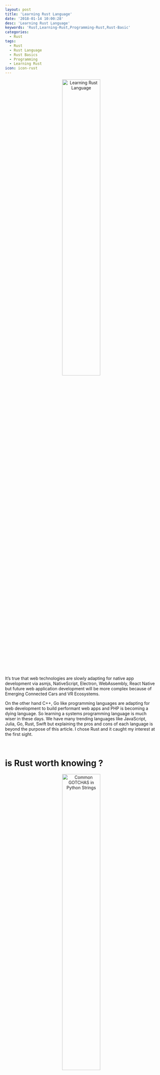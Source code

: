 ```yaml
---
layout: post
title: 'Learning Rust Language'
date: '2018-01-14 10:00:28'
desc: 'Learning Rust Language'
keywords: 'Rust,Learning-Rust,Programming-Rust,Rust-Basic'
categories:
  - Rust
tags:
  - Rust
  - Rust Language
  - Rust Basics
  - Programming
  - Learning Rust
icon: icon-rust
---
```

<p align="center"><img src="{{ site.img_path }}/rust/learning-rust/learning-rust.jpg" alt="Learning Rust Language" height="auto" width="50%" max-height="100%" max-width="100%"><!-- .element height=auto width=auto max-height=100% max-width=100% --></p>

It’s true that web technologies are slowly adapting for native app development via asmjs, NativeScript, Electron, WebAssembly, React Native but future web application development will be more complex because of Emerging Connected Cars and VR Ecosystems.

On the other hand C++, Go like programming languages are adapting for web development to build performant web apps and PHP is becoming a dying language. So learning a systems programming language is much wiser in these days. We have many trending languages like JavaScript, Julia, Go, Rust, Swift but explaining the pros and cons of each language is beyond the purpose of this article. I chose Rust and it caught my interest at the first sight.

&nbsp;
# **is Rust worth knowing ?**

<p align="center"><img src="{{ site.img_path }}/rust/learning-rust/safety-vs-control-performance-of-languages.png" alt="Common GOTCHAS in Python Strings" height="auto" width="50%" max-height="100%" max-width="100%"><!-- .element height=auto width=auto max-height=100% max-width=100% --></p>
<p align="center">http://thoughtram.io/rust-and-nickel/#/11</p>

Rust is a **systems programming language** which focused on **safety, speed, and concurrency** at the same time. It’s a very low level language and it doesn’t use Garbage Collection(GC) by default.

> 🔎 One of Rust’s most unique and compelling features is **[Ownership](https://doc.rust-lang.org/stable/book/first-edition/ownership.html)**, which uses to achieves memory safety. Rust creates memory pointers optimistically, checks memory pointers’ limited accesses at the compiler time with the usage of **[References and Borrowing](https://doc.rust-lang.org/stable/book/first-edition/references-and-borrowing.html)**. And it does automatic compile time memory management by checking the **[Lifetimes](https://doc.rust-lang.org/stable/book/first-edition/lifetimes.html)**.

Rust is a very modern language. It uses [LLVM](https://en.wikipedia.org/wiki/LLVM) on its backend. Rust supports a mixture of imperative procedural, concurrent actor, object-oriented and pure functional styles. It also supports generic programming and metaprogramming, in both static and dynamic styles.

[📖](https://doc.rust-lang.org/reference/influences.html) By the way Rust is not a particularly original language. Its design elements came from a wide range of sources.
 ▸ Abstract Machine Model : C
 ▸ Data types : **C, SML, OCaml, Lisp, Limbo**
 ▸ Optional Bindings : **Swift**
 ▸ Hygienic Macros : **Scheme**
 ▸ Functional Programming : **Haskell, OCaml, F#**
 ▸ Attributes : **ECMA-335**
 ▸ Memory Model and Memory Management : **C++, ML Kit, Cyclone**
 ▸ Type Classes : **Haskell **▸ Crate : *Assembly* in the **ECMA**-335 CLI model
 ▸ Channels and Concurrency : **Newsqueak, Alef, Limbo**
 ▸ Message passing and Thread failure : **Erlang**

and etc.

It’s low level, safe, modern and feature rich. So it’s suitable for any type of software development. Other than that it’s a properly designed language. So you will be able to learn/practice new programming paradigms with Rust. Hope you got excited. OK, let’s start.



# **Installation**

There are many ways to install Rust on your system. For the moment the official way to install Rust is using [Rustup](https://rustup.rs/).

> *⭐️ If you are on ***Microsoft Windows***, you have to install ***Visual C++ Build Tools*** 2013 or higher. The recommended way is installing [*Visual C++ 2015 Build Tools*](http://landinghub.visualstudio.com/visual-cpp-build-tools)* which requires additional 3–4 GBs.

[📖](https://github.com/rust-lang-nursery/rustup.rs) Rustup installs The Rust Programming Language from the official release channels, enabling you to easily switch between stable, beta, and nightly compilers and keep them updated. It makes cross-compiling simpler with binary builds of the standard library for common platforms.

[📖](https://github.com/rust-lang-nursery/rustup.rs#installation) Rustup installs `rustc`, `cargo`, `rustup` and other standard tools to Cargo's `bin` directory. On Unix it is located at `$HOME/.cargo/bin` and on Windows at `%USERPROFILE%\.cargo\bin`. This is the same directory that `cargo install`will install Rust programs and Cargo plugins.

**💡 **More information can be found on the [Github page of Rustup project](https://github.com/rust-lang-nursery/rustup.rs).

After installing Rust you can check the current version by typing `rustc --version` or** **`rustc -V` on your terminal to verify the success of the installation.



# **Hello World**

```rust
fn main() {
    println!("Hello, world!");
}
```

`fn` means function. `main` function is the beginning of every Rust program. `println!` prints text to the console and its `!` indicate that it’s a [**macro**](https://doc.rust-lang.org/book/first-edition/macros.html)instead of a function.

**💡** Rust files should have *.rs* file extension and if you’re using more than one word for the file name, follow the [snake_case](https://en.wikipedia.org/wiki/Snake_case).

▸ compiling via `rustc file.rs` ****▸ executing by `./file` on Linux and Mac or `file.exe` on Windows

💯 *These are the other usages of println! macro,*

```rust
fn main() {
    println!("{}, {}!", "Hello", "world"); // Hello, world!
    println!("{0}, {1}!", "Hello", "world"); // Hello, world!
    println!("{greeting}, {name}!", greeting="Hello", name="world"); // Hello, world!
    
    println!("{:?}", [1,2,3]); // [1, 2, 3]
    println!("{:#?}", [1,2,3]);
    /*
        [
            1,
            2,
            3
        ]
    */
    
    // 🔎 format! macro is used to store the formatted STRING
    let x = format!("{}, {}!", "Hello", "world");
    println!("{}", x); // Hello, world!
    
    let y = String::from("Hello, ") + "world!";
    println!("{}", y); // Hello, world!
}
```



# **Cargo, Crates and Basic Project Structure**

Cargo is Rust’s build-in Package Manager. But mainly it uses for,
 ▸ Create new project : `cargo new`
 ▸ Update dependencies : `cargo update`
 ▸ Build project : `cargo build`
 ▸ Build and run a project : `cargo run`
 ▸ Run tests : `cargo test `
 ▸ Generate documentation via *rustdoc*: `cargo doc`

Other than that there are some cargo commands, especially for publishing crates directly via cargo.
 ▸ `cargo login` : acquiring an API token
 ▸ `cargo package` : make the local create uploadable to crates.io
 ▸ `cargo publish` : make the local create uploadable to crates.io and upload the crate

⭐️ **A crate is a package. Crates can be shared via **[**Cargo**](https://crates.io/)**.**

A crate can produce an executable or a library. In other words, it can be a binary crate or a library crate.
1. `cargo new crate_name --bin` : produces an **executable**
2. `cargo new crate_name --lib`* *OR `cargo new crate_name` : produces a **library**

The first one generates,

```rust
├── Cargo.toml
└── src
    └── main.rs
```

and the second one generates,

```rust
├── Cargo.toml
└── src
    └── lib.rs
```

- **Cargo.toml***(capital c)* is the configuration file which contains all of the metadata that Cargo needs to compile your project.
- **src** folder is the place to store the source code.
- Each crate has an implicit crate root/ entry point. **main.rs** is the crate root for a binary crate and **lib.rs** is the crate root for a library crate.

> *💡 When we build a binary crate via ***cargo build*** or ***cargo run***, the executable file will be stored in ***target/debug/*** folder. But when build it via ***cargo build --release ***for a release it will be stored in ***target/release/*** folder.*

This is how [Cargo Docs describes](http://doc.crates.io/guide.html#project-layout) about the recommended Project Layout,

```rust
.
├── Cargo.lock
├── Cargo.toml
├── benches
│   └── large-input.rs
├── examples
│   └── simple.rs
├── src
│   ├── bin
│   │   └── another_executable.rs
│   ├── lib.rs
│   └── main.rs
└── tests
    └── some-integration-tests.rs
```

▸ Source code goes in the src directory.
 ▸ The default library file is `src/lib.rs`. 
 ▸ The default executable file is `src/main.rs`. 
 ▸ Other executables can be placed in `src/bin/*.rs`. 
 ▸ Integration tests go in the `tests` directory (unit tests go in each file they're testing). 
 ▸ Examples go in the `examples` directory. 
 ▸ Benchmarks go in the `benches` directory.



# **Comments and Documenting the code**

Nested block comments are supported.

**💡 Always avoid block comments, Use line comments instead.**

```rust
/// Line comments; document the next item
/** Block comments; document the next item */

//! Line comments; document the enclosing item
/*! Block comments; document the enclosing item !*/
```

Doc comments support Markdown notations. Using **cargo doc**, the HTML documentation can be generated from these doc comments. Let’s see the difference between the two sets of doc comments.

```rust
/// This module contains tests
mod test {
    // ...
}


mod test {
    //! This module contains tests

    // ...
}
```

As you can see both use to document the same module. First comment has been added before the module while the second one has been added inside the module.

**💡 Only use //! to write crate and module-level documentation, nothing else. When using mod blocks, use /// outside of the block.**

> Also we can use **doc attributes** for documenting the code. 
> **💡 **An *[*attribute*](https://doc.rust-lang.org/reference/attributes.html)* is a general, free-form ***metadatum*** that is interpreted according to name, convention, and language and compiler version. Any item declaration may have an attribute applied to it.
> In here each comments are equivalent to relevant data attributes.

```rust
/// Foo
#[doc="Foo"]

//! Foo
#![doc="Foo"]
```



# **Variable bindings , Constants & Statics**

⭐️ In Rust variable are **immutable by default**, so we call them **Variable bindings**.** **To make them mutable, **mut** keyword is used.

⭐️ Rust is a **statically typed** language; It checks data type at compile time. But it **doesn’t require you to actually type it when declare variable bindings**. On that case compiler checks the usage and set a better data type for it. But for **constants and statics you must annotate the type. **Types come after a colon(:)

- **Variable bindings**

```rust
let a = true;
let b: bool = true;

let (x, y) = (1, 2);

let mut z = 5;
z = 6;
```

- **Constants**

```rust
const N: i32 = 5;
```

- **Statics**

```rust

static N: i32 = 5;
```

**let** keyword is used in binding expressions. We can bind a name to a value or a function. Also because of left-hand side of a let expression is a ‘[pattern](https://doc.rust-lang.org/book/first-edition/patterns.html)’, you can bind multiple names to set of values or function values.

**const** keyword is used to define constants. It lives for the entire lifetime of a program but have no fixed address in memory. **static** keyword is used to define ‘global variable’ type facility. There is only one instance for each value, and it’s at a **fixed location in memory**.

**💡** **Always use const**, instead of *static*. It’s pretty rare that you actually want a memory location associated with your constant, and using a const allows for optimizations like constant propagation not only in your crate but also in downstream crates.

**💡** Usually statics are placed at top of the code file, outside the functions.



# **Functions**

▸ Functions are declared with the keyword `fn` 
 ▸ When using **arguments**, you **must declare data types**.
 ▸ By default functions **return empty tuple **`()`. If you want to return a value, **return type must be specified** after `->`

```rust
//Hello world function
fn main() {
    println!("Hello, world!");
}

//Function with arguments 
fn print_sum(a: i8, b: i8) {
    println!("sum is: {}", a + b);
}

//Returning
fn plus_one(a: i32) -> i32 {
    a + 1 //no ; means an expression, return a+1
}

fn plus_two(a: i32) -> i32 {
    return a + 2; //return a+2 but bad practice, 
    //should use only on conditional returnes, except it's last expression 
}

// ⭐️ Function pointers, Usage as a Data Type
let b = plus_one;
let c = b(5); //6

let b: fn(i32) -> i32 = plus_one; //same, with type inference
let c = b(5); //6

let b = plus_one;
fn plus_two(b: fn(i32) -> i32, x: i32) -> i32 {
    b(b(x))
}
println!("{}", plus_two(b, 2)); //4
```



# **Primitive Data Types**

- **bool** : true or false

```rust
let x = true;
let y: bool = false;

// ⭐️ no TRUE, FALSE, 1, 0
```

- **char** : a single Unicode scalar value

```rust
let x = 'x';
let y = '😎';

// ⭐️ no "x", only single quotes
//because of Unicode support, char is not a single byte, but four.
```

- **i8 i16 i32 i64** : fixed size(bit) signed(+/-) integer types

<p align="center"><img src="{{ site.img_path }}/rust/learning-rust/i8i16i32i64.png" alt="i8 i16 i32 i64 : fixed size(bit) signed(+/-) integer types" height="auto" width="50%" max-height="100%" max-width="100%"><!-- .element height=auto width=auto max-height=100% max-width=100% --></p>



**💡** Min and max values are based on IEEE standard for Binary Floating-Point Arithmetic; From **-2ⁿ⁻¹ to 2ⁿ⁻¹-1** . You can use **min_value()** and **max_value()**to find min and max of each integer type, ex. i8::min_value();

- **u8 u16 u32 u64** : fixed size(bit) unsigned(+) integer types

<p align="center"><img src="{{ site.img_path }}/rust/learning-rust/u8u16u32u64.png" alt="u8 u16 u32 u64 : fixed size(bit) unsigned(+) integer types" height="auto" width="50%" max-height="100%" max-width="100%"><!-- .element height=auto width=auto max-height=100% max-width=100% --></p>



**💡** Same as signed numbers, min and max values are based on IEEE standard for Binary Floating-Point Arithmetic; From **0 to 2ⁿ-1 **. Same way you can use **min_value()** and **max_value() **to find min and max of each integer type, ex. u8::max_value();

- **isize** : variable sized signed(+/-) integer
  Simply this is the data type to cover all signed integer types but memory allocates according to the size of a pointer. Min and max values are similar to i64 .
- **usize** : variable sized unsigned(+) integer
  Simply this is the data type to cover all unsigned integer types but memory allocates according to the size of a pointer. Min and max values are similar to u64.
- **f32** : 32-bit floating point
  Similar to float in other languages, **Single precision**. Should avoid using this unless you need to reduce memory consumption badly or if you are doing low-level optimization, when targeted hardware not supports for double-precision or when single-precision is faster than double-precision on it.
- **f64** : 64-bit floating point
  Similar to double in other languages, **Double precision**.
- **arrays : **fixed-size list of elements of same data type

```rust
let a = [1, 2, 3]; // a[0] = 1, a[1] = 2, a[2] = 3
let mut b = [1, 2, 3];

let c: [int; 3] = [1, 2, 3]; //[Type; NO of elements]

let d: ["my value"; 3]; //["my value", "my value", "my value"];

let e: [i32; 0] = []; //empty array

println!("{:?}", a); //[1, 2, 3]
println!("{:#?}", a);
//  [
//      1,
//      2,
//      3
//  ]
```

⭐️ Arrays are immutable by default and also **even with mut, its element count can not be changed**.

> *🔎 *If you are looking for a dynamic/ growable array, you can use [**Vec**](https://doc.rust-lang.org/stable/std/vec/). Vectors can contain any type of elements but all elements must be in the same data type.

- **tuples** : fixed-size ordered list of elements of different(or same) data types

```rust
let a = (1, 1.5, true, 'a', "Hello, world!");
// a.0 = 1, a.1 = 1.5, a.2 = true, a.3 = 'a', a.4 = "Hello, world!"

let b: (i32, f64) = (1, 1.5);

let (c, d) = b; // c = 1, d = 1.5
let (e, _, _, _, f) = a; //e = 1, f = "Hello, world!", _ indicates not interested of that item

let g = (0,); //single-element tuple

let h = (b, (2, 4), 5); //((1, 1.5), (2, 4), 5)

println!("{:?}", a); //(1, 1.5, true, 'a', "Hello, world!")
println!("{:#?}", a);
//  (
//      1,
//      1.5,
//      true,
//      'a',
//      "Hello, world!"
//  )
```

⭐️ Tuples are also **immutable** by default and** even with mut, its element count can not be changed. Also if you want to change an element’s value, new value should have the same data type of previous value.**

- **slice** : dynamically-sized reference to another data structure
  Think you want to get/pass a part of an array or any other data structure. Instead of copy it to another array (or same data structure), Rust allows to create a view/reference to access only that part of data. And it can be mutable or not.

```rust
let a: [i32; 4] = [1, 2, 3, 4];//Parent Array

let b: &[i32] = &a; //Slicing whole array
let c = &a[0..4]; // From 0th position to 4th(excluding)
let d = &a[..]; //Slicing whole array

let e = &a[1..3]; //[2, 3]
let e = &a[1..]; //[2, 3, 4]
let e = &a[..3]; //[1, 2, 3]
```

- **str** : unsized UTF-8 sequence of Unicode string slices

```rust
let a = "Hello, world."; //a: &'static str
let b: &str = "こんにちは, 世界!";
```

⭐️* str* is an **immutable/statically allocated** **slice** holding **an unknown sized sequence of UTF-8** code points stored in somewhere in memory. **&str** can be used to borrow and assign the whole array to the given variable binding.

> *🔎* A [**String**](https://doc.rust-lang.org/std/string/struct.String.html) is a **heap**-allocated string. This string is growable, and is also guaranteed to be UTF-8. They are commonly created by converting from a string slice using the **to_string()** and **String::from()** methods. 
> *ex: “Hello”.to_string();  String::from(“Hello”);*

**💡** In general, you should use **String** when you need **ownership**, and **&str**when you just need to **borrow a string**.

- **functions**As we discussed on above *functions* section, *b* is a function pointer, to plus_one function

```rust
fn plus_one(a: i32) -> i32 {
    a + 1
}

let b = plus_one;
let c = b(5); //6

let b: fn(i32) -> i32 = plus_one; //same, with type inference
let c = b(5); //6

let b = plus_one;
fn plus_two(b: fn(i32) -> i32, x: i32) -> i32 {
    b(b(x))
}
println!("{}", plus_two(b, 2)); //4
```



# **Operators**

- **Arithmetic Operators** : + - * / %

```rust
let a = 5;
let b = a + 1; //6
let c = a - 1; //4
let d = a * 2; //10
let e = a / 2; // ⭐️ 2 not 2.5
let f = a % 2; //1

let g = 5.0 / 2.0; //2.5
```

> *🔎* Also **+** is used for **array and string concatenation**

- **Comparison Operators** : == != < > <= >=

```rust
let a = 1;
let b = 2;

let c = a == b; //false
let d = a != b; //true
let e = a < b; //true
let f = a > b; //false
let g = a <= a; //true
let h = a >= a; //true

// 🔎
let i = true > false; //true
let j = 'a' > 'A'; //true
```

- **Logical Operators** : ! && ||

```rust
let a = true;
let b = false;

let c = !a; //false
let d = a && b; //false
let e = a || b; //true
```

> *🔎* On integer types, *!* inverts the individual bits in the two’s complement representation of the value.

```rust
let a = !-2; //1
let b = !-1; //0
let c = !0; //-1
let d = !1; //-2
```

- **Bitwise Operators** : & | ^ << >>

```rust
let a = 1;
let b = 2;

let c = a & b; //0  (01 && 10 -> 00)
let d = a | b; //3  (01 || 10 -> 11)
let e = a ^ b; //3  (01 != 10 -> 11)
let f = a << b; //4  (add 2 positions to the end -> '01'+'00' -> 100)
let g = a >> a; //0  (remove 2 positions from the end -> o̶1̶ -> 0)
```

- **Assignment and Compound Assignment Operators** 
  The = operator is used to assign a name to a value or a function. Compound Assignment Operators are created by composing one of + - * / % & | ^ << >> operators with = operator.

```rust
let mut a = 2;

a += 5; //2 + 5 = 7
a -= 2; //7 - 2 = 5
a *= 5; //5 * 5 = 25
a /= 2; //25 / 2 = 12 not 12.5
a %= 5; //12 % 5 = 2

a &= 2; //10 && 10 -> 10 -> 2
a |= 5; //010 || 101 -> 111 -> 7
a ^= 2; //111 != 010 -> 101 -> 5
a <<= 1; //'101'+'0' -> 1010 -> 10
a >>= 2; //101̶0̶ -> 10 -> 2
```

- **Type Casting Operator** : as

```rust
let a = 15;
let b = (a as f64) / 2.0; //7.5
```

- **Borrowing and Dereference Operators** : & &mut *
  The *&* or *&mut* operators are used for borrowing and operator for Dereferencing. 🔥 **Refer ** [Unary operator expressions section](https://doc.rust-lang.org/reference/expressions.html#unary-operator-expressions) on Rust Reference.



# **Control Flows**

- **if - else if - else**

```rust
// Simplest Example
let team_size = 7;
if team_size < 5 {
    println!("Small");
} else if team_size < 10 {
    println!("Medium");
} else {
    println!("Large");
}

// partially refactored code
let team_size = 7;
let team_size_in_text;
if team_size < 5 {
    team_size_in_text = "Small";
} else if team_size < 10 {
    team_size_in_text = "Medium";
} else {
    team_size_in_text = "Large";
}
println!("Current team size : {}", team_size_in_text);

//optimistic code
let team_size = 7;
let team_size_in_text = if team_size < 5 {
    "Small" //⭐️no ;
} else if team_size < 10 {
    "Medium"
} else {
    "Large"
};
println!("Current team size : {}", team_size_in_text);


let is_below_eighteen = if team_size < 18 { true } else { false };
```

⭐️ **Return data type should be same on each block, when using this as an expression.**

- **match**

```rust
let tshirt_width = 20;
let tshirt_size = match tshirt_width {
    16 => "S", // check 16
    17 | 18 => "M", // check 17 and 18
    19 ... 21 => "L", // check from 19 to 21 (19,20,21)
    22 => "XL",
    _ => "Not Available",
};
println!("{}", tshirt_size); // L


let is_allowed = false;
let list_type = match is_allowed {
    true => "Full",
    false => "Restricted"
    // no default/ _ condition can be skipped 
    // Because data type of is_allowed is boolean and all possibilities checked on conditions 
};
println!("{}", list_type); // Restricted


let marks_paper_a: u8 = 25;
let marks_paper_b: u8 = 30;
let output = match (marks_paper_a, marks_paper_b) {
    (50, 50) => "Full marks for both papers",
    (50, _) => "Full marks for paper A",
    (_, 50) => "Full marks for paper B",
    (x, y) if x > 25 && y > 25 => "Good",
    (_, _) => "Work hard"
};
println!("{}", output); // Work hard
```

- **while**

```rust
let mut a = 1;
while a <= 10 {
	println!("Current value : {}", a);
	a += 1; //no ++ or -- in Rust
}

// Usage of break and continue
let mut b = 0;
while b < 5 {
	if b == 0 { 
		println!("Skip value : {}", b);
		b += 1;
		continue;
	} else if b == 2 {
		println!("Break At : {}", b);
		break;
	}
	println!("Current value : {}", b);
	b += 1;
}

// Outer break
let mut c1 = 1;
'outer_while: while c1 < 6 { //set label outer_while
	let mut c2 = 1;
	'inner_while: while c2 < 6 { 
		println!("Current Value : [{}][{}]", c1, c2);
		if c1 == 2 && c2 == 2 { break 'outer_while; } //kill outer_while
		c2 += 1;
	}
	c1 += 1;
}
```

- **loop**

```rust
loop {
	println!("Loop forever!");
}

// Usage of break and continue
let mut a = 0;
loop {
	if a == 0 {
		println!("Skip Value : {}", a);
		a += 1;
		continue;
	} else if a == 2 {
		println!("Break At : {}", a);
		break;
	}
	println!("Current Value : {}", a);
	a += 1;
}

// Outer break
let mut b1 = 1;
'outer_loop: loop { //set label outer_loop
  let mut b2 = 1;
  'inner_loop: loop {
    println!("Current Value : [{}][{}]", b1, b2);
    if b1 == 2 && b2 == 2 {
        break 'outer_loop; // kill outer_loop
    } else if b2 == 5 {
    	break;
    }
    b2 += 1;
  }
  b1 += 1;
}
```

- **for**

```rust
for a in 0..10 { //(a = 0; a <10; a++) // 0 to 10(exclusive)
  println!("Current value : {}", a);
}

// Usage of break and continue
for b in 0..6 {
  if b == 0 {
    println!("Skip Value : {}", b);
    continue;
  } else if b == 2 {
    println!("Break At : {}", b);
    break;
  }
  println!("Current value : {}", b);
}

// Outer break
'outer_for: for c1 in 1..6 { //set label outer_for
  'inner_for: for c2 in 1..6 {
    println!("Current Value : [{}][{}]", c1, c2);
    if c1 == 2 && c2 == 2 { break 'outer_for; } //kill outer_for
  }
}


// Working with arrays/vectors
let group : [&str; 4] = ["Mark", "Larry", "Bill", "Steve"];

for n in 0..group.len() { //group.len() = 4 -> 0..4 👎 check group.len()on each iteration
  println!("Current Person : {}", group[n]);
}

for person in group.iter() { //👍 group.iter() turn the array into a simple iterator
  println!("Current Person : {}", person);
}
```

OK, Let’s stop the first post of **Learning Rust** series in here. In this post I just tried to summarize about the very basics of Rust .

▸ Installation & Hello World ▸ Cargo & Crates ▸ Variable bindings , Constants & Statics ▸ Comments ▸ Functions ▸ Primitive Data Types ▸ Operators ▸ Control Flows



> *🐣* *As you know, I am not an expert in Rust. I’m a learner who is just learning Rust. So if you found any mistake or something I need to change, even a spelling or a grammar mistake, please let me know. Thanks.*



🎓 For more information you can go through, 
 ▸ Rust Documentation [First edition](https://doc.rust-lang.org/stable/book/first-edition/) & [Second edition](https://doc.rust-lang.org/stable/book/second-edition/)
 ▸ [The Rust Reference](https://doc.rust-lang.org/reference/) & [Rust Syntax Index](https://doc.rust-lang.org/book/first-edition/syntax-index.html)
 ▸ [Rust by Example](http://rustbyexample.com/)
 ▸ [Rust Programming Course of University of Pennsylvania](https://cis198-2016f.github.io/schedule/) 🎖

👥 To get a help,
 ▸ [The Rust Community](https://www.rust-lang.org/community.html) & [#rust-beginners IRC](https://client00.chat.mibbit.com/?server=irc.mozilla.org&channel=%23rust-beginners) 🎖
 ▸ [Sub-Reddit, /r/rust](https://www.reddit.com/r/rust)

📚 Books
 ▸ [Programming Rust](https://www.safaribooksonline.com/library/view/programming-rust/9781491927274/) 🎖
 ▸ [Rust Essentials](https://www.safaribooksonline.com/search/?query=%22Rust+Essentials%22)



> *“Every great wizard in history has started out as nothing more than what we are now, students. If they can do it, why not us?”*   *J.K. Rowling (Harry Potter and the Order of the Phoenix)*



NEXT**▸ Vectors ▸ Structs ▸ Enums ▸ Generics ▸ Impls & Traits